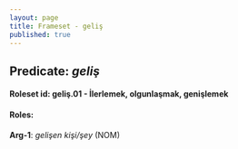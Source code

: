 ```yaml
---
layout: page
title: Frameset - geliş
published: true
---
```

<h2>Predicate: <i>geliş</i></h2>
<h4>Roleset id: geliş.01 - İlerlemek, olgunlaşmak, genişlemek<br>
<h4>Roles:</h4>
<b>Arg-1</b>: <i>gelişen kişi/şey</i>  (NOM) <br>
